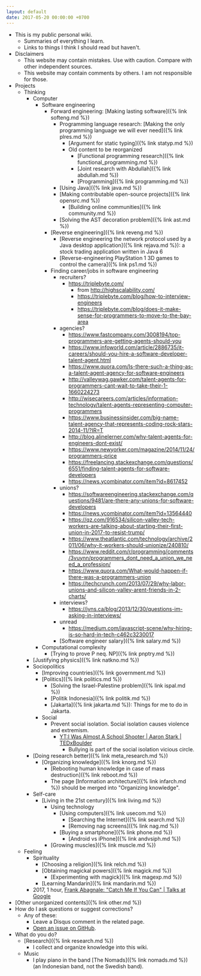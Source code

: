 ```yaml
---
layout: default
date: 2017-05-20 00:00:00 +0700
---
```


- This is my public personal wiki.
    - Summaries of everything I learn.
    - Links to things I think I should read but haven't.
- Disclaimers
    - This website may contain mistakes.
    Use with caution.
    Compare with other independent sources.
    - This website may contain comments by others.
    I am not responsible for those.
- Projects
    - Thinking
        - Computer
            - Software engineering
                - Forward engineering: [Making lasting software]({% link softeng.md %})
                    - Programming language research: [Making the only programming language we will ever need]({% link plres.md %})
                        - [Argument for static typing]({% link statyp.md %})
                        - Old content to be reorganized
                            - [Functional programming research]({% link functional_programming.md %})
                            - [Joint research with Abdullah]({% link abdullah.md %})
                            - [Programming]({% link programming.md %})
                    - [Using Java]({% link java.md %})
                    - [Making contributable open-source projects]({% link opensrc.md %})
                        - [Building online communities]({% link community.md %})
                    - [Solving the AST decoration problem]({% link ast.md %})
                - [Reverse engineering]({% link reveng.md %})
                    - [Reverse engineering the network protocol used by a Java desktop application]({% link rejava.md %}): a stock trading application written in Java 6
                    - [Reverse-engineering PlayStation 1 3D games to control the camera]({% link ps1.md %})
                - Finding career/jobs in software engineering
                    - recruiters?
                        - https://triplebyte.com/
                            - from http://highscalability.com/
                            - https://triplebyte.com/blog/how-to-interview-engineers
                            - https://triplebyte.com/blog/does-it-make-sense-for-programmers-to-move-to-the-bay-area
                    - agencies?
                        - https://www.fastcompany.com/3008194/top-programmers-are-getting-agents-should-you
                        - https://www.infoworld.com/article/2886735/it-careers/should-you-hire-a-software-developer-talent-agent.html
                        - https://www.quora.com/Is-there-such-a-thing-as-a-talent-agent-agency-for-software-engineers
                        - http://valleywag.gawker.com/talent-agents-for-programmers-cant-wait-to-take-their-1-1660224273
                        - http://wisecareers.com/articles/information-technology/talent-agents-representing-computer-programmers
                        - https://www.businessinsider.com/big-name-talent-agency-that-represents-coding-rock-stars-2014-11/?IR=T
                        - http://blog.alinelerner.com/why-talent-agents-for-engineers-dont-exist/
                        - https://www.newyorker.com/magazine/2014/11/24/programmers-price
                        - https://freelancing.stackexchange.com/questions/6551/finding-talent-agents-for-software-developers
                        - https://news.ycombinator.com/item?id=8617452
                    - unions?
                        - https://softwareengineering.stackexchange.com/questions/9481/are-there-any-unions-for-software-developers
                        - https://news.ycombinator.com/item?id=13564440
                        - https://qz.com/916534/silicon-valley-tech-workers-are-talking-about-starting-their-first-union-in-2017-to-resist-trump/
                        - https://www.theatlantic.com/technology/archive/2011/06/why-it-workers-should-unionize/240810/
                        - https://www.reddit.com/r/programming/comments/3vuynn/programmers_dont_need_a_union_we_need_a_profession/
                        - https://www.quora.com/What-would-happen-if-there-was-a-programmers-union
                        - https://techcrunch.com/2013/07/29/why-labor-unions-and-silicon-valley-arent-friends-in-2-charts/
                    - interviews?
                        - https://jvns.ca/blog/2013/12/30/questions-im-asking-in-interviews/
                    - unread
                        - https://medium.com/javascript-scene/why-hiring-is-so-hard-in-tech-c462c3230017
                    - [Software engineer salary]({% link salary.md %})
            - Computational complexity
                - [Trying to prove P neq. NP]({% link pnptry.md %})
        - [Justifying physics]({% link natkno.md %})
        - Sociopolitics
            - [Improving countries]({% link government.md %})
            - [Politics]({% link politics.md %})
                - [Solving the Israel-Palestine problem]({% link ispal.md %})
                - [Politik Indonesia]({% link politik.md %})
                - [Jakarta]({% link jakarta.md %}): Things for me to do in Jakarta.
            - Social
                - Prevent social isolation.
                Social isolation causes violence and extremism.
                    - [YT:I Was Almost A School Shooter \| Aaron Stark \| TEDxBoulder](https://www.youtube.com/watch?v=azRl1dI-Cts)
                        - Bullying is part of the social isolation vicious circle.
        - [Doing research better]({% link meta_research.md %})
            - [Organizing knowledge]({% link knorg.md %})
                - [Rebooting human knowledge in case of mass destruction]({% link reboot.md %})
                - The page [Information architecture]({% link infarch.md %}) should be merged into "Organizing knowledge".
        - Self-care
            - [Living in the 21st century]({% link living.md %})
                - Using technology
                    - [Using computers]({% link usecom.md %})
                        - [Searching the Internet]({% link search.md %})
                        - [Removing nag screens]({% link nag.md %})
                    - [Buying a smartphone]({% link phone.md %})
                        - [Android vs iPhone]({% link andvsiph.md %})
                - [Growing muscles]({% link muscle.md %})
    - Feeling
        - Spirituality
            - [Choosing a religion]({% link relch.md %})
            - [Obtaining magickal powers]({% link magick.md %})
                - [Experimenting with magick]({% link magexp.md %})
            - [Learning Mandarin]({% link mandarin.md %})
        - 2017, 1 hour, [Frank Abagnale: "Catch Me If You Can" | Talks at Google](https://www.youtube.com/watch?v=vsMydMDi3rI)
- [Other unorganized contents]({% link other.md %})
- How do I ask questions or suggest corrections?
    - Any of these:
        - Leave a Disqus comment in the related page.
        - [Open an issue on GitHub](https://github.com/edom/edom.github.io/issues).
- What do you do?
    - [Research]({% link research.md %})
        - I collect and organize knowledge into this wiki.
    - Music
        - I play piano in the band [The Nomads]({% link nomads.md %}) (an Indonesian band, not the Swedish band).
